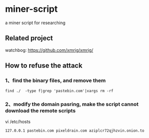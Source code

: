 # miner-script
a miner script for researching

## Related project
watchbog: https://github.com/xmrig/xmrig/

## How to refuse the attack
### 1、find the binary files, and remove them
```
find ./  -type f|grep 'pastebin.com'|xargs rm -rf
```
### 2、modify the domain pasring, make the script cannot download the remote scripts
vi /etc/hosts
```
127.0.0.1 pastebin.com pixeldrain.com aziplcr72qjhzvin.onion.to
```
